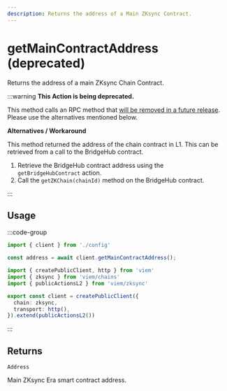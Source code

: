 ```yaml
---
description: Returns the address of a Main ZKsync Contract.
---
```


# getMainContractAddress (deprecated)

Returns the address of a main ZKsync Chain Contract.

:::warning
**This Action is being deprecated.**

This method calls an RPC method that [will be removed in a future release](https://github.com/zkSync-Community-Hub/zksync-developers/discussions/1066). Please use the alternatives mentioned below.

**Alternatives / Workaround**

This method returned the address of the chain contract in L1. This can be retrieved from a call to the BridgeHub contract.

1. Retrieve the BridgeHub contract address using the `getBridgeHubContract` action.
2. Call the `getZKChain(chainId)` method on the BridgeHub contract.

:::

## Usage

:::code-group

```ts [example.ts]
import { client } from './config'

const address = await client.getMainContractAddress();
```

```ts [config.ts]
import { createPublicClient, http } from 'viem'
import { zksync } from 'viem/chains'
import { publicActionsL2 } from 'viem/zksync'

export const client = createPublicClient({
  chain: zksync,
  transport: http(),
}).extend(publicActionsL2())
```
:::

## Returns 

`Address`

Main ZKsync Era smart contract address.
